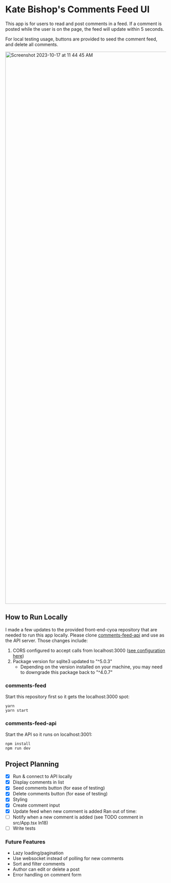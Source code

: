 # Kate Bishop's Comments Feed UI

This app is for users to read and post comments in a feed. If a comment is posted while the user is on the page, the feed will update within 5 seconds.

For local testing usage, buttons are provided to seed the comment feed, and delete all comments.

<img width="1724" alt="Screenshot 2023-10-17 at 11 44 45 AM" src="https://github.com/kate-bishop/comments-feed/assets/22239024/ae9eee0b-6537-4bf2-a89a-e5689d963065">

## How to Run Locally

I made a few updates to the provided front-end-cyoa repository that are needed to run this app locally. Please clone [comments-feed-api](https://github.com/kate-bishop/comments-feed-api) and use as the API server. Those changes include:

1. CORS configured to accept calls from localhost:3000 ([see configuration here](https://github.com/kate-bishop/comments-feed-api/blob/main/server/index.js#L10))
2. Package version for sqlite3 updated to "^5.0.3"
    - Depending on the version installed on your machine, you may need to downgrade this package back to "^4.0.7"

### comments-feed

Start this repository first so it gets the localhost:3000 spot:

```
yarn
yarn start
```

### comments-feed-api

Start the API so it runs on localhost:3001:

```
npm install
npm run dev
```

## Project Planning
- [X] Run & connect to API locally
- [X] Display comments in list
- [X] Seed comments button (for ease of testing)
- [X] Delete comments button (for ease of testing)
- [X] Styling
- [X] Create comment input
- [X] Update feed when new comment is added
Ran out of time:
- [ ] Notify when a new comment is added (see TODO comment in src/App.tsx ln18)
- [ ] Write tests

### Future Features
- Lazy loading/pagination
- Use websocket instead of polling for new comments
- Sort and filter comments
- Author can edit or delete a post
- Error handling on comment form

